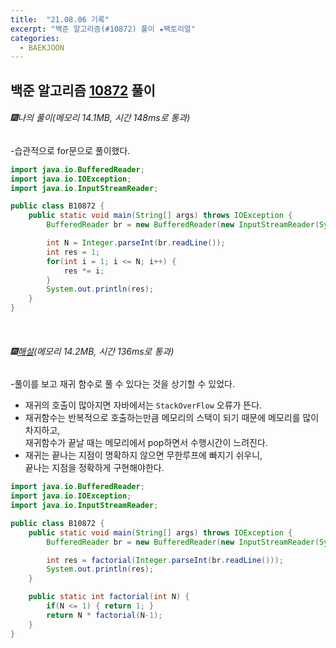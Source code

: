 ```yaml
---
title:  "21.08.06 기록"
excerpt: "백준 알고리즘(#10872) 풀이 ★팩토리얼"
categories:
  - BAEKJOON
---
```



## 백준 알고리즘 [10872](https://www.acmicpc.net/problem/10872) 풀이

###### 🎆나의 풀이(메모리 14.1MB, 시간 148ms로 통과) <br/>
-습관적으로 for문으로 풀이했다.<br>

  ```java
  import java.io.BufferedReader;
  import java.io.IOException;
  import java.io.InputStreamReader;

  public class B10872 {
      public static void main(String[] args) throws IOException {
          BufferedReader br = new BufferedReader(new InputStreamReader(System.in));

          int N = Integer.parseInt(br.readLine());
          int res = 1;
          for(int i = 1; i <= N; i++) {
              res *= i;
          }
          System.out.println(res);
      }
  }
  ```

<br>

###### 🎆[해설](https://st-lab.tistory.com/93)(메모리 14.2MB, 시간 136ms로 통과) <br/>
  -풀이를 보고 재귀 함수로 풀 수 있다는 것을 상기할 수 있었다.<br>
  >
  * 재귀의 호출이 많아지면 자바에서는 `StackOverFlow` 오류가 뜬다.
  * 재귀함수는 반복적으로 호출하는만큼 메모리의 스택이 되기 때문에 메모리를 많이 차지하고, <br> 재귀함수가 끝날 때는 메모리에서 pop하면서 수행시간이 느려진다.
  * 재귀는 끝나는 지점이 명확하지 않으면 무한루프에 빠지기 쉬우니, <br> 끝나는 지점을 정확하게 구현해야한다.

  ```java
  import java.io.BufferedReader;
  import java.io.IOException;
  import java.io.InputStreamReader;

  public class B10872 {
      public static void main(String[] args) throws IOException {
          BufferedReader br = new BufferedReader(new InputStreamReader(System.in));

          int res = factorial(Integer.parseInt(br.readLine()));
          System.out.println(res);
      }

      public static int factorial(int N) {
          if(N <= 1) { return 1; }
          return N * factorial(N-1);
      }
  }
  ```
